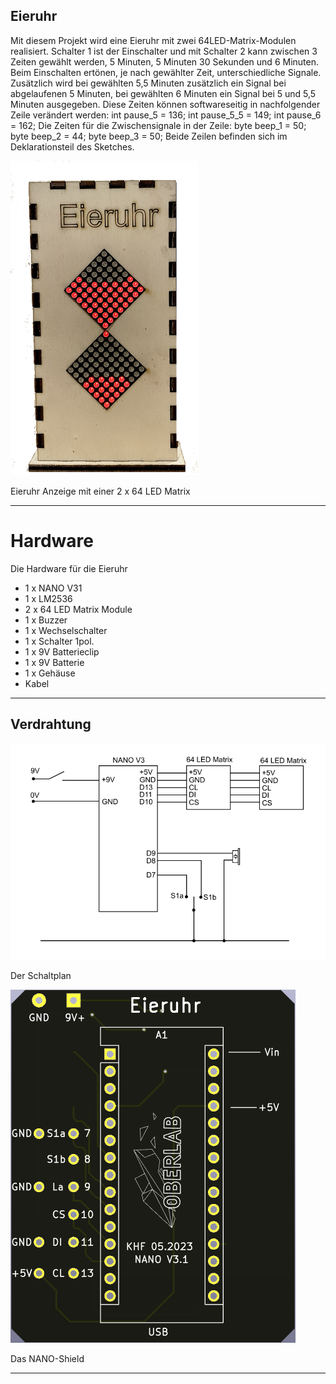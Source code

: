 ## Eieruhr

Mit diesem Projekt wird eine Eieruhr mit zwei 64LED-Matrix-Modulen realisiert. Schalter 1 ist der Einschalter und mit Schalter 2 kann zwischen 3 Zeiten gewählt werden, 5 Minuten, 5 Minuten 30 Sekunden und 6 Minuten. Beim Einschalten ertönen, je nach gewählter Zeit, unterschiedliche Signale. Zusätzlich wird bei gewählten 5,5 Minuten zusätzlich ein Signal bei abgelaufenen 5 Minuten, bei gewählten 6 Minuten ein Signal bei 5 und 5,5 Minuten ausgegeben. Diese Zeiten können softwareseitig in nachfolgender Zeile verändert werden:
int pause_5 = 136; int pause_5_5 = 149; int pause_6 = 162;
Die Zeiten für die Zwischensignale in der Zeile:
byte beep_1 = 50; byte beep_2 = 44; byte beep_3 = 50;
Beide Zeilen befinden sich im Deklarationsteil des Sketches.

![Eieruhr](/pic/eieruhr.png)

Eieruhr Anzeige mit einer 2 x 64 LED Matrix

---
# Hardware
Die Hardware für die Eieruhr

+ 1 x NANO V31
+ 1 x LM2536
+ 2 x 64 LED Matrix Module
+ 1 x Buzzer
+ 1 x Wechselschalter
+ 1 x Schalter 1pol.
+ 1 x 9V Batterieclip
+ 1 x 9V Batterie
+ 1 x Gehäuse
+ Kabel

---

## Verdrahtung

![Schaltplan](/pic/schaltplan_eieruhr.png)

Der Schaltplan


![Shield](/pic/eieruhrshield.png)

Das NANO-Shield

---



